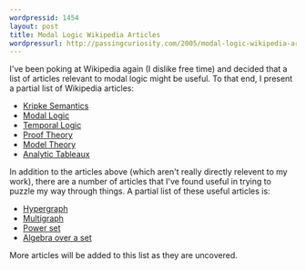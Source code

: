 ```yaml
---
wordpressid: 1454
layout: post
title: Modal Logic Wikipedia Articles
wordpressurl: http://passingcuriosity.com/2005/modal-logic-wikipedia-articles/
---
```

I've been poking at Wikipedia again (I dislike free time) and decided that a list of articles relevant to modal logic might be useful. To that end, I present a partial list of Wikipedia articles:<br /><ul>    <li><a href="http://en.wikipedia.org/wiki/Kripke_semantics">Kripke Semantics</a></li>    <li><a href="http://en.wikipedia.org/wiki/Modal_logic">Modal Logic</a></li>    <li><a href="http://en.wikipedia.org/wiki/Temporal_logic">Temporal Logic</a></li><li><a href="http://en.wikipedia.org/wiki/Proof_theory">Proof Theory</a></li><li><a href="http://en.wikipedia.org/wiki/Model_theory">Model Theory</a></li><li><a href="http://en.wikipedia.org/wiki/Analytic_tableaux">Analytic Tableaux</a></li></ul>In addition to the articles above (which aren't really directly relevent to my work), there are a number of articles that I've found useful in trying to puzzle my way through things. A partial list of these useful articles is:<ul><li><a href="http://en.wikipedia.org/wiki/Hypergraph">Hypergraph</a></li><li><a href="http://en.wikipedia.org/wiki/Multigraph">Multigraph</a></li><li><a href="http://en.wikipedia.org/wiki/Power_set">Power set</a></li><li><a href="http://en.wikipedia.org/wiki/Algebra_over_a_set">Algebra over a set</a></li></ul>More articles will be added to this list as they are uncovered.

